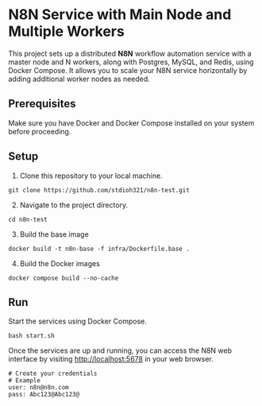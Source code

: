 # N8N Service with Main Node and Multiple Workers

This project sets up a distributed **N8N** workflow automation service with a master node and N workers, along with Postgres, MySQL, and Redis, using Docker Compose. It allows you to scale your N8N service horizontally by adding additional worker nodes as needed.

## Prerequisites

Make sure you have Docker and Docker Compose installed on your system before proceeding.

## Setup

1. Clone this repository to your local machine.
```shell
git clone https://github.com/stdioh321/n8n-test.git
```

2. Navigate to the project directory.
```shell
cd n8n-test
```

3. Build the base image
```shell
docker build -t n8n-base -f infra/Dockerfile.base .
```

4. Build the Docker images
```shell
docker compose build --no-cache
```

## Run

Start the services using Docker Compose.
```shell
bash start.sh
```

Once the services are up and running, you can access the N8N web interface by visiting [http://localhost:5678](http://localhost:5678) in your web browser.

```shell
# Create your credentials
# Example
user: n8n@n8n.com
pass: Abc123@Abc123@
```
